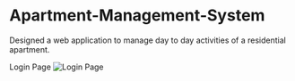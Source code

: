 # Apartment-Management-System
Designed a web application to manage day to day activities of a residential apartment.

Login Page
![Login Page](https://drive.google.com/open?id=15VmejrDW8oL5c5s9HJd2ijg6N_8Vb5eY)

